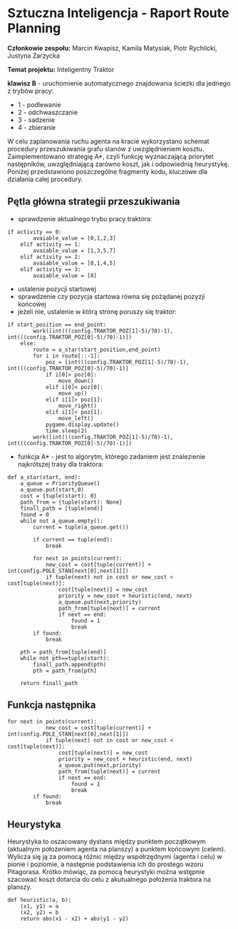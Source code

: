 # Sztuczna Inteligencja - Raport Route Planning

**Członkowie zespołu:** Marcin Kwapisz, Kamila Matysiak, Piotr Rychlicki, Justyna Zarzycka

**Temat projektu:** Inteligentny Traktor

**klawisz B** - uruchomienie automatycznego znajdowania ścieżki dla jednego z trybów pracy: 
* 1 - podlewanie
* 2 - odchwaszczanie
* 3 - sadzenie
* 4 - zbieranie

W celu zaplanowania ruchu agenta na kracie wykorzystano schemat procedury przeszukiwania grafu stanów z uwzględnieniem kosztu. 
Zaimplementowano strategię A*, czyli funkcję wyznaczającą priorytet następników,
uwzględniającą zarówno koszt, jak i odpowiednią heurystykę.
Poniżej przedstawiono poszczególne fragmenty kodu, kluczowe dla działania całej procedury.

## Pętla główna strategii przeszukiwania
 
* sprawdzenie aktualnego trybu pracy traktora:

```
if activity == 0:
        avaiable_value = [0,1,2,3]
    elif activity == 1:
        avaiable_value = [1,3,5,7]
    elif activity == 2:
        avaiable_value = [0,1,4,5]
    elif activity == 3:
        avaiable_value = [8]
```

* ustalenie pozycji startowej
* sprawdzenie czy pozycja startowa równa się pożądanej pozyzji końcowej 
* jeżeli nie, ustalenie w którą stronę poruszy się traktor:

```
if start_position == end_point:
        work([int(((config.TRAKTOR_POZ[1]-5)/70)-1), int(((config.TRAKTOR_POZ[0]-5)/70)-1)])
    else:
        route = a_star(start_position,end_point)
        for i in route[::-1]:
            poz = [int(((config.TRAKTOR_POZ[1]-5)/70)-1), int(((config.TRAKTOR_POZ[0]-5)/70)-1)]
            if i[0]> poz[0]:
                move_down()
            elif i[0]< poz[0]:
                move_up()
            elif i[1]> poz[1]:
                move_right()
            elif i[1]< poz[1]:
                move_left()
            pygame.display.update()
            time.sleep(2)
        work([int(((config.TRAKTOR_POZ[1]-5)/70)-1), int(((config.TRAKTOR_POZ[0]-5)/70)-1)])	
```

* funkcja A* - jest to algorytm, którego zadaniem jest znalezienie najkrótszej trasy dla traktora:

```
def a_star(start, end):
    a_queue = PriorityQueue()
    a_queue.put(start,0) 
    cost = {tuple(start): 0}
    path_from = {tuple(start): None}
    finall_path = [tuple(end)]
    found = 0
    while not a_queue.empty():
        current = tuple(a_queue.get())

        if current == tuple(end):
            break

        for next in points(current):
            new_cost = cost[tuple(current)] + int(config.POLE_STAN[next[0],next[1]])
            if tuple(next) not in cost or new_cost < cost[tuple(next)]:
                cost[tuple(next)] = new_cost
                priority = new_cost + heuristic(end, next)
                a_queue.put(next,priority)
                path_from[tuple(next)] = current
                if next == end:
                    found = 1
                    break
        if found:
            break

    pth = path_from[tuple(end)]
    while not pth==tuple(start):
        finall_path.append(pth)
        pth = path_from[pth]

    return finall_path
```

## Funkcja następnika

```
for next in points(current):
            new_cost = cost[tuple(current)] + int(config.POLE_STAN[next[0],next[1]])
            if tuple(next) not in cost or new_cost < cost[tuple(next)]:
                cost[tuple(next)] = new_cost
                priority = new_cost + heuristic(end, next)
                a_queue.put(next,priority)
                path_from[tuple(next)] = current
                if next == end:
                    found = 1
                    break
        if found:
            break		
```

## Heurystyka

Heurystyka to oszacowany dystans między punktem początkowym (aktualnym położeniem agenta na planszy) a punktem końcowym (celem).
Wylicza się ją za pomocą różnic między współrzędnymi (agenta i celu) w pionie i poziomie, 
a następnie podstawienia ich do prostego wzoru Pitagorasa. 
Krótko mówiąc, za pomocą heurystyki można wstępnie szacować koszt dotarcia do celu z akutualnego położenia traktora na planszy.

```
def heuristic(a, b):
    (x1, y1) = a
    (x2, y2) = b
    return abs(x1 - x2) + abs(y1 - y2)
```